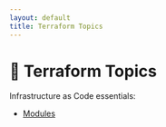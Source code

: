 ```yaml
---
layout: default
title: Terraform Topics
---
```


# 🌱 Terraform Topics

Infrastructure as Code essentials:

- [Modules](modules.html)
